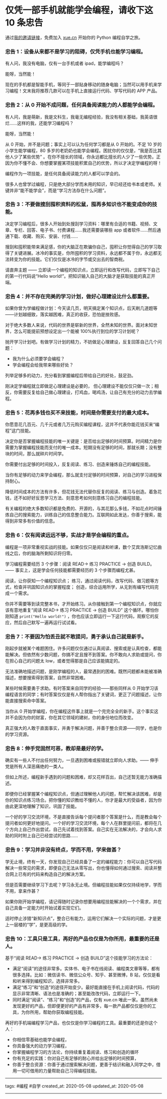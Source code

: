 # 仅凭一部手机就能学会编程，请收下这 10 条忠告

通过[我的邀请链接](https://xue.cn?inviter=ch6w5
)，免费加入 [xue.cn](https://xue.cn?inviter=ch6w5
) 开始你的 Python 编程自学之旅。

### 忠告 1：设备从来都不是学习的阻碍，仅凭手机也能学习编程。

有人问，我没有电脑，仅有一台手机或者 ipad，能学编程吗？

能呀，当然能！

现在的手机都是智能手机，等同于一部贴身移动的随身电脑；当然可以用手机来学习编程！文末我将推荐几款可以在手机上直接运行代码、学写代码的 APP 产品。

### 忠告 2：从 0 开始不成问题，任何具备阅读能力的人都能学会编程。

有人问，我是萌新，我是文科生，我毫无编程经验，我没有相关基础，我英语很烂……这样的我，还能学习编程吗？

能呀，当然能！

从 0 开始，并不是问题；事实上可以认为任何学习都是从 0 开始的。不足 10 岁的小学生能学编程，80 多岁的老奶奶也能学会编程。困扰你的仅仅是，“我是否比其他人少了某些优势” 。在你不擅长的领域，你永远都比擅长的人少了一些优势。正因为你不懂不会、你想要掌握某项技能积累自己的优势，所以才决定学编程的呀！

编程作为一项技能，是任何具备阅读能力的人都可以学会的。

很多人也曾学过编程，只是绝大部分学而未用的知识，早已经还给书本或老师。关键并非“能不能学会”，而是“学习方法存在什么问题”。

### 忠告 3：不要做搜刮囤积资料的松鼠，囤再多知识也不能变成你的技能。

决定学习编程后，很多人开始到处搜刮学习资料：哪里有合适的书籍、视频、文章、专栏、回答、电子书、付费课程……我还需要装哪些 app 或者软件……然后通通下载、收藏、购买、安装、付钱…… 

搜刮和囤积能带来满足感，你的大脑正在欺骗你自己，囤积让你觉得自己的学习取得了关键进展。冰冷的事实是，你所囤积的学习资料，永远都不属于你，永远都无法转变为你的技能。它们仅仅是冰冷的字节或交出去的智商税。

请直奔主题 —— 立即读一个编程的知识点，立即运行和改写代码，立即写下自己的第一行代码说“Hello world!”。把知识输入自己的大脑才是获取技能的真正开端。

### 忠告 4：并不存在完美的学习计划，做好心理建设比什么都重要。

如果你曾为学编程做计划：今天读几页，明天搞定某个知识点，后天刷几道题等——计划越细致，落实越困难，真正的收获，恐怕是挫败感。

对于绝大多数人来说，代码的世界是崭新的世界，全然未知的世界。面对未知世界，怎么可能提前预想设定出一个能被 100%执行到位的学习计划呢？

抛开学习计划吧。有做学习计划的精力，不妨做足心理建设，反复回答自己几个问题：

- 我为什么必须要学会编程？
- 学会编程会给我带来哪些好处？

列举足够多的动力，充分看到掌握编程后带给自己的好处，鼓足劲。

刚决定学编程就立即做足心理建设是必要的， 但心理建设不能仅仅只做一次；相反，你需要反复给自己做心理建设，打鸡血，喝鸡汤，让自己有充分的动力去学编程。

### 忠告 5：花再多钱也买不来技能，时间是你需要支付的最大成本。

你愿意花几百元、几千元或者几万元购买编程课程，这并不代表你能花钱买来“编程”这门技能。

决定你是否掌握编程技能的唯一关键是：是否给出足够的时间预算。时间精力是你需要为掌握编程技能而支付的唯一成本。短期没有足够的时间，那就长期；没有整块的时间，那么就碎片时间学。

你需要付出足够的时间投入，反复阅读、练习、创造来锤炼自己的编程技能。

当你有足够的动力来学会编程，那么就支付足够的时间预算，对自己的学习进程保持耐心。

降低时间成本的方法有许多，但花钱无法代替你反复的阅读、练习与创造。着急花钱，还不如好好反思学习方法、刻意思考如何刻意练习自己的编程技能。

有关编程的绝大多数知识都是免费的、开源的，与其花那么多钱，不如花点时间锤炼自己的搜索能力，训练自己的信息整合能力。互联网如此发达，你善于搜索，能得到非常多有价值的信息。

### 忠告 6：仅有阅读远远不够，实战才是学会编程的重点。

编程是一项非常重视实战的技能。如果仅仅只是阅读和听课，数个艾宾浩斯记忆曲线之后，你的脑海所剩知识将归零。

学习编程需要经历 3 个步骤：阅读 READ→ 练习 PRACTICE → 创造 BUILD。—— 事实上，这是学会任何技能都需要经历的 3 个步骤而编程尤甚。

阅读，让你获知一个编程知识点；
练习，通过阅读代码，改写代码、做习题等方式，检查并巩固知识点的掌握程度；
创造，综合运用所学，从无到有编写代码完成一个需求。

你并不需要等到读完整本书，才开始练习。从你接触到第一个编程知识点，你就应该有意地重复“阅读 READ→ 练习 PRACTICE → 创造 BUILD” 这个循环。哪怕你刚知道 `print("Hello world!")` ，你也应该立即运行一下这行代码，观察它的反应，然后自己默写一遍再运行试试看。

### 忠告 7：不要因为怕丢丑就不敢提问，勇于承认自己就是新手。

刚起步就被某个难题困住。许多问题仅仅通过认真阅读、搜索或是认真检查，都能能解决。但依然有少数问题，你搞不定且搜不到答案。你不敢向人求助或提问，你在担心自己的问题太 low，或者觉得那是自己应该能搞定的。

无法准确地描述问题，是刚学编程的人，最常遇到的困难。既然问题都未能被准确描述，想要搜索得到答案，自然非常困难。

某些时候需要勇于求助。有时答案来自同学的经验——那些同样从 0 开始学习该编程语言的同学；有时答案仅仅是有人帮你指出了关键词，更正了问题描述，让你能直接搜索命中答案。

当你从 0 开始学编程，你在编程这件事上就是一个完完全全的新手。这个事实这并不会因为你的财富，你在其它领域的建树，你的身份地位而改变。

真正强大的人敢于直面事实，并勇于解决问题，并善于整合资源——同学，也是你的学习资源。

### 忠告 8：伸手党固然可恶，教却是最好的学。

确实有一些人不付出任何努力，一旦遇到困难或报错就立即向人求助。—— 伸手党是所有人深恶痛绝的一类人。

但如上所述，编程新手遇到的问题和困难，却又花样百出，自己还暂无能力准确描述。

即便你已经掌握某个编程知识点，但通过理解他人的问题，帮忙解决该困难，却是你的知识点练习场合。把你懂的知识教给不懂的人，你才是最大的受益者，因为你由此更深地理解了知识，巩固了技能。

一个好的学习交流环境，不是直接告诉每个提问者那个答案是什么，而是教会每个提问者如何更好地提问。一个好的学习交流环境，每个人在群里提问前，都将在几个方向上自己作出尝试，自己先试着找到答案。自己实在无法解决的，才会向人求助的同时附上自己已经尝试的思路……

### 忠告 9：学习并非没有终点，学而不用，学来做甚？

学无止境，终有一天，你发现自己已经具备了一定的编程能力：你可以自己写代码解决一些常见的需求，即便自己无法从零写出，你也懂得如何通过搜索、阅读并整合网上已有的代码来构造自己的解决方案。

但是否需要继续学习下去呢？学习永无止境。但编程技能如果仅仅持续地学，学而不用，拿来作甚？

如果你刚开始学编程，请记得随时记录你想要用编程技能解决的一个个需求，并在自己具备一定能力时开始试着实现它们。

适时停止涉猎“新知识点”，整合已有能力，运用它们解决一个实际的问题，才是更上一层楼的“学”，是更高级的学。

### 忠告 10：工具只是工具，再好的产品也仅是为你所用，最重要的还是人。

基于“阅读 READ→ 练习 PRACTICE → 创造 BUILD”这个技能学习的方法论：

- 满足“阅读”的途径非常多。实体书、电子书在线阅读、编程类文章等等，都有很多选择。比如：微信读书、微信公众号、知乎、甚至微博，B 站，仅仅是看和听来得到编程知识，选择非常多。
- 满足“练习”和“创造”的途径开始变少。最好能直接在手机上阅读代码，代码的显示非常清晰、语法也是准确的；甚至能改改代码，立即运行一下。
- 同时满足“阅读”、“练习”和“创造”的产品，仅有 xue.cn 唯此一家。虽然尚未发现更好的产品，但即便更好的产品有非常多，每一款产品都仅仅是你的工具，为你所用，帮助你获取编程技能。

再好的手机端编程学习产品，也仅仅是你学习编程的工具。最重要的还是你这个人：

- 你相信零基础也能学会编程，
- 你具备强大的动力学习编程，
- 你掌握编程学习的方法论，你持续重复着阅读、练习和创造的循环
- 你有充足的实践：你对自己有足够的耐心并给出足够的时间预算，
- 你善于整合资源：你善于通过搜索解决问题，更善于结识和融入同学之中，借用一切可借用的力量帮助自己习得编程技能。

---

tags: #编程 #自学
created_at: 2020-05-08
updated_at: 2020-05-08

---


